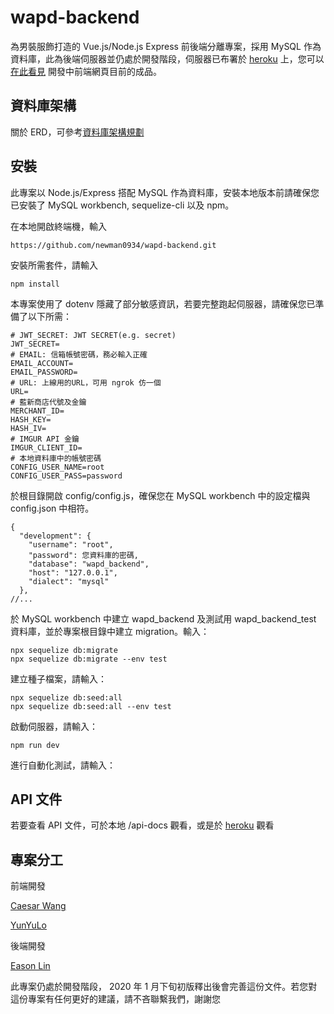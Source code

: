 # wapd-backend

為男裝服飾打造的 Vue.js/Node.js Express 前後端分離專案，採用 MySQL 作為資料庫，此為後端伺服器並仍處於開發階段，伺服器已布署於 [heroku](https://wapd-backend.herokuapp.com/api/) 上，您可以 [在此看見](https://newman0934.github.io/wapd-frontend/#/index) 開發中前端網頁目前的成品。

## 資料庫架構

關於 ERD，可參考[資料庫架構規劃](https://drive.google.com/file/d/1TCItglC5sX0VC8NGjZSR_zfzqQeeoraD/view)

## 安裝

此專案以 Node.js/Express 搭配 MySQL 作為資料庫，安裝本地版本前請確保您已安裝了 MySQL workbench, sequelize-cli 以及 npm。

在本地開啟終端機，輸入

```
https://github.com/newman0934/wapd-backend.git
```

安裝所需套件，請輸入

```
npm install
```

本專案使用了 dotenv 隱藏了部分敏感資訊，若要完整跑起伺服器，請確保您已準備了以下所需：

```
# JWT_SECRET: JWT SECRET(e.g. secret)
JWT_SECRET=
# EMAIL: 信箱帳號密碼，務必輸入正確
EMAIL_ACCOUNT=
EMAIL_PASSWORD=
# URL: 上線用的URL，可用 ngrok 仿一個
URL=
# 藍新商店代號及金鑰
MERCHANT_ID=
HASH_KEY=
HASH_IV=
# IMGUR API 金鑰
IMGUR_CLIENT_ID=
# 本地資料庫中的帳號密碼
CONFIG_USER_NAME=root
CONFIG_USER_PASS=password
```

於根目錄開啟 config/config.js，確保您在 MySQL workbench 中的設定檔與 config.json 中相符。

```
{
  "development": {
    "username": "root",
    "password": 您資料庫的密碼,
    "database": "wapd_backend",
    "host": "127.0.0.1",
    "dialect": "mysql"
  },
//...
```

於 MySQL workbench 中建立 wapd_backend 及測試用 wapd_backend_test 資料庫，並於專案根目錄中建立 migration。輸入：

```
npx sequelize db:migrate
npx sequelize db:migrate --env test
```

建立種子檔案，請輸入：

```
npx sequelize db:seed:all
npx sequelize db:seed:all --env test
```

啟動伺服器，請輸入：

```
npm run dev
```

進行自動化測試，請輸入：

## API 文件

若要查看 API 文件，可於本地 /api-docs 觀看，或是於 [heroku](https://wapd-backend.herokuapp.com/api-docs/) 觀看

## 專案分工

前端開發

[Caesar Wang](https://github.com/newman0934)

[YunYuLo](https://github.com/YunYuLo)

後端開發

[Eason Lin](https://github.com/EasonLin0716)

此專案仍處於開發階段， 2020 年 1 月下旬初版釋出後會完善這份文件。若您對這份專案有任何更好的建議，請不吝聯繫我們，謝謝您
